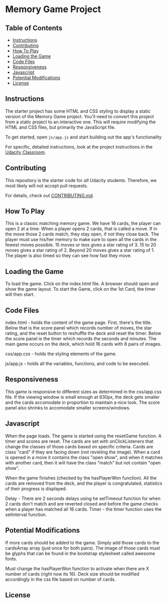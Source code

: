 # Memory Game Project

## Table of Contents

* [Instructions](#instructions)
* [Contributing](#contributing)
* [How To Play](#howToPlay)
* [Loading the Game](#loadGame)
* [Code Files](#codeFiles)
* [Responsiveness](#responsiveness)
* [Javascript](#js)
* [Potential Modifications](#Mods)
* [License](#license)

## Instructions

The starter project has some HTML and CSS styling to display a static version of the Memory Game project. You'll need to convert this project from a static project to an interactive one. This will require modifying the HTML and CSS files, but primarily the JavaScript file.

To get started, open `js/app.js` and start building out the app's functionality

For specific, detailed instructions, look at the project instructions in the [Udacity Classroom](https://classroom.udacity.com/me).

## Contributing

This repository is the starter code for _all_ Udacity students. Therefore, we most likely will not accept pull requests.

For details, check out [CONTRIBUTING.md](CONTRIBUTING.md).

## How To Play

This is a classic matching memory game. We have 16 cards, the player can open 2 at a time. When a player opens 2 cards, that is called a move. If in the move those 2 cards match, they stay open, if not they close back. The player must use his/her memory to make sure to open all the cards in the fewest moves possible. 15 moves or less gives a star rating of 3. 15 to 20 moves gives a star rating of 2. Beyond 20 moves gives a star rating of 1. The player is also timed so they can see how fast they move.

## Loading the Game

To load the game. Click on the index.html file. A browser should open and show the game layout. To start the Game, click on the 1st Card, the timer will then start.

## Code Files
index.html - holds the content of the game page. First, there's the title. Below that is the score panel which records number of moves, the star rating, and the reset button to reshuffle the deck and reset the timer.
Below the score panel is the timer which records the seconds and minutes. The main game occurs on the deck, which hold 16 cards with 8 pairs of images.

css/app.css - holds the styling elements of the game.
 
js/app.js - holds all the variables, functions, and code to be executed.

## Responsiveness
This game is responsive to different sizes as determined in the css/app.css file. If the viewing window is small enough at 630px, the deck gets smaller and the cards accomodate in proportion to maintain a nice look. The score panel also shrinks to accomodate smaller screens/windows.

## Javascript
When the page loads. The game is started using the resetGame function. A timer and scores are reset. The cards are set with onClickListeners that change the classes of those cards based on specific criteria. Cards are class "card" if they are facing down (not revieling the image).
When a card is opened in a move it contains the class "open show", and when it matches with another card, then it will have the class "match" but not contain "open show". 

When the game finishes (checked by the hasPlayerWon function). All the cards are removed from the deck, and the player is congratulated, statistics of their progress is displayed.

Delay - There are 2 seconds delays using he setTimeout function for when 2 cards don't match and are reverted closed and before the game checks when a player has matched all 16 cards.
Timer - the timer function uses the setInterval function.

## Potential Modifications
If more cards should be added to the game. Simply add those cards to the cardsArray array (just once for both pairs). The image of those cards must be glyphs that can be found in the bootstrap stylesheet called awesome fonts. 

Must change the hasPlayerWon function to activate when there are X number of cards (right now its 16).
Deck size should be modified accordingly in the css file based on number of cards.
 
## License


 
